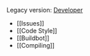 Legacy version: [Developer](http://synergy-project.org/wiki/Developer)

* [[Issues]]
* [[Code Style]]
* [[Buildbot]]
* [[Compiling]]